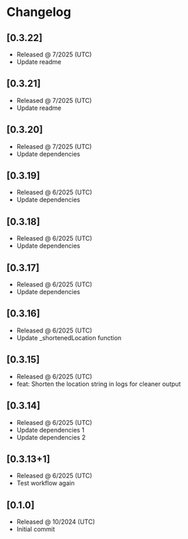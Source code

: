 # Changelog

## [0.3.22]

- Released @ 7/2025 (UTC)
- Update readme

## [0.3.21]

- Released @ 7/2025 (UTC)
- Update readme

## [0.3.20]

- Released @ 7/2025 (UTC)
- Update dependencies

## [0.3.19]

- Released @ 6/2025 (UTC)
- Update dependencies

## [0.3.18]

- Released @ 6/2025 (UTC)
- Update dependencies

## [0.3.17]

- Released @ 6/2025 (UTC)
- Update dependencies

## [0.3.16]

- Released @ 6/2025 (UTC)
- Update _shortenedLocation function

## [0.3.15]

- Released @ 6/2025 (UTC)
- feat: Shorten the location string in logs for cleaner output

## [0.3.14]

- Released @ 6/2025 (UTC)
- Update dependencies 1
- Update dependencies 2

## [0.3.13+1]

- Released @ 6/2025 (UTC)
- Test workflow again

## [0.1.0]

- Released @ 10/2024 (UTC)
- Initial commit
